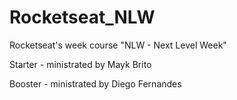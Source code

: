 # Rocketseat_NLW
Rocketseat's week course "NLW - Next Level Week"

<p> Starter - ministrated by Mayk Brito </p>
<p> Booster - ministrated by Diego Fernandes </p>

